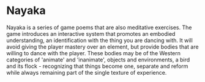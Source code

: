 # Nayaka

Nayaka is a series of game poems that are also meditative exercises. The game introduces an interactive system that promotes an embodied understanding, an identification with the thing you are dancing with. It will avoid giving the player mastery over an element, but provide bodies that are willing to dance with the player. These bodies may be of the Western categories of 'animate' and 'inanimate', objects and environments, a bird and its flock - recognizing that things become one, separate and reform while always remaining part of the single texture of experience.
